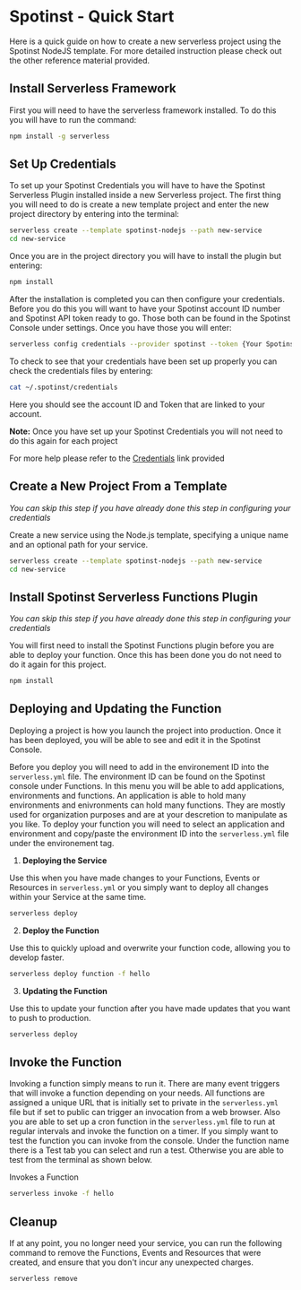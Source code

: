 <!--
title: Serverless Framework - Spotinst Guide - Quick Start
menuText: Quick Start
menuOrder: 2
description: Getting started with the Serverless Framework on AWS Lambda
layout: Doc
-->

# Spotinst - Quick Start

Here is a quick guide on how to create a new serverless project using the Spotinst NodeJS template. For more detailed instruction please check out the other reference material provided. 

## Install Serverless Framework
  First you will need to have the serverless framework installed. To do this you will have to run the command:

```bash
npm install -g serverless

```

## Set Up Credentials
  To set up your Spotinst Credentials you will have to have the Spotinst Serverless Plugin installed inside a new Serverless project. The first thing you will need to do is create a new template project and enter the new project directory by entering into the terminal:

```bash
serverless create --template spotinst-nodejs --path new-service
cd new-service
```

  Once you are in the project directory you will have to install the plugin but entering:

```bash
npm install
```

  After the installation is completed you can then configure your credentials. Before you do this you will want to have your Spotinst account ID number and Spotinst API token ready to go. Those both can be found in the Spotinst Console under settings. Once you have those you will enter:

```bash
serverless config credentials --provider spotinst --token {Your Spotinst API Token} --account {Your Spotinst Account ID}
```

  To check to see that your credentials have been set up properly you can check the credentials files by entering:

```bash
cat ~/.spotinst/credentials
```

  Here you should see the account ID and Token that are linked to your account.
  
  **Note:** Once you have set up your Spotinst Credentials you will not need to do this again for each project

  For more help please refer to the [Credentials](../credentials.md) link provided 

## Create a New Project From a Template
  *You can skip this step if you have already done this step in configuring your credentials*	
  
  Create a new service using the Node.js template, specifying a unique name and an optional path for your service.

```bash
serverless create --template spotinst-nodejs --path new-service
cd new-service
```

## Install Spotinst Serverless Functions Plugin
  *You can skip this step if you have already done this step in configuring your credentials*	

  You will first need to install the Spotinst Functions plugin before you are able to deploy your function. Once this has been done you do not need to do it again for this project. 

```bash
npm install
```

## Deploying and Updating the Function
  Deploying a project is how you launch the project into production. Once it has been deployed, you will be able to see and edit it in the Spotinst Console. 

  Before you deploy you will need to add in the environement ID into the `serverless.yml` file. The environment ID can be found on the Spotinst console under Functions. In this menu you will be able to add applications, environments and functions. An application is able to hold many environments and enivronments can hold many functions. They are mostly used for organization purposes and are at your descretion to manipulate as you like. To deploy your function you will need to select an application and environment and copy/paste the environment ID into the `serverless.yml` file under the environement tag.
  
1. **Deploying the Service**

  Use this when you have made changes to your Functions, Events or Resources in `serverless.yml` or you simply want to deploy all changes within your Service at the same time.

```bash
serverless deploy 
```

2. **Deploy the Function**

  Use this to quickly upload and overwrite your function code, allowing you to develop faster.

```bash
serverless deploy function -f hello
```

3. **Updating the Function**

  Use this to update your function after you have made updates that you want to push to production.
  
```bash
serverless deploy 
```

## Invoke the Function

  Invoking a function simply means to run it. There are many event triggers that will invoke a function depending on your needs. All functions are assigned a unique URL that is initially set to private in the `serverless.yml` file but if set to public can trigger an invocation from a web browser. Also you are able to set up a cron function in the `serverless.yml` file to run at regular intervals and invoke the function on a timer. If you simply want to test the function you can invoke from the console. Under the function name there is a Test tab you can select and run a test. Otherwise you are able to test from the terminal as shown below.

  Invokes a Function

```bash
serverless invoke -f hello
```

## Cleanup

If at any point, you no longer need your service, you can run the following command to remove the Functions, Events and Resources that were created, and ensure that you don't incur any unexpected charges.

```bash
serverless remove
```
